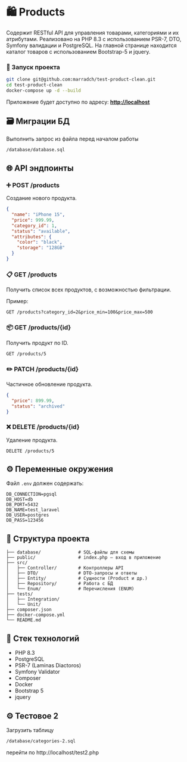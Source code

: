 # 🛍️ Products

Содержит RESTful API для управления товарами, категориями и их атрибутами. Реализовано на PHP 8.3 с использованием PSR-7, DTO, Symfony валидации и PostgreSQL.
На главной странице находится каталог товаров с использованием Bootstrap-5 и jquery.

### 🐳 Запуск проекта

```bash
git clone git@github.com:marradch/test-product-clean.git
cd test-product-clean
docker-compose up -d --build
````

Приложение будет доступно по адресу:
**[http://localhost](http://localhost)**

## 🗃️ Миграции БД

Выполнить запрос из файла перед началом работы
```bash
/database/database.sql
```

## 🌐 API эндпоинты

### ➕ POST /products

Создание нового продукта.

```json
{
  "name": "iPhone 15",
  "price": 999.99,
  "category_id": 1,
  "status": "available",
  "attributes": {
    "color": "black",
    "storage": "128GB"
  }
}
```

### 📋 GET /products

Получить список всех продуктов, с возможностью фильтрации.

Пример:

```
GET /products?category_id=2&price_min=100&price_max=500
```

### 📦 GET /products/{id}

Получить продукт по ID.

```
GET /products/5
```

### ✏️ PATCH /products/{id}

Частичное обновление продукта.

```json
{
  "price": 899.99,
  "status": "archived"
}
```

### ❌ DELETE /products/{id}

Удаление продукта.

```
DELETE /products/5
```

## ⚙️ Переменные окружения

Файл `.env` должен содержать:

```
DB_CONNECTION=pgsql
DB_HOST=db
DB_PORT=5432
DB_NAME=test_laravel
DB_USER=postgres
DB_PASS=123456
```

## 📁 Структура проекта

```
├── database/              # SQL-файлы для схемы
├── public/                # index.php – вход в приложение
├── src/
│   ├── Controller/        # Контроллеры API
│   ├── DTO/               # DTO-запросы и ответы
│   ├── Entity/            # Сущности (Product и др.)
│   ├── Repository/        # Работа с БД
│   └── Enum/              # Перечисления (ENUM)
├── tests/
│   ├── Integration/
│   └── Unit/
├── composer.json
├── docker-compose.yml
└── README.md
```

## 🧱 Стек технологий

* PHP 8.3
* PostgreSQL
* PSR-7 (Laminas Diactoros)
* Symfony Validator
* Composer
* Docker
* Bootstrap 5
* jquery

## ⚙️ Тестовое 2

Загрузить таблицу

```bash
/database/categories-2.sql
```

перейти по http://localhost/test2.php
